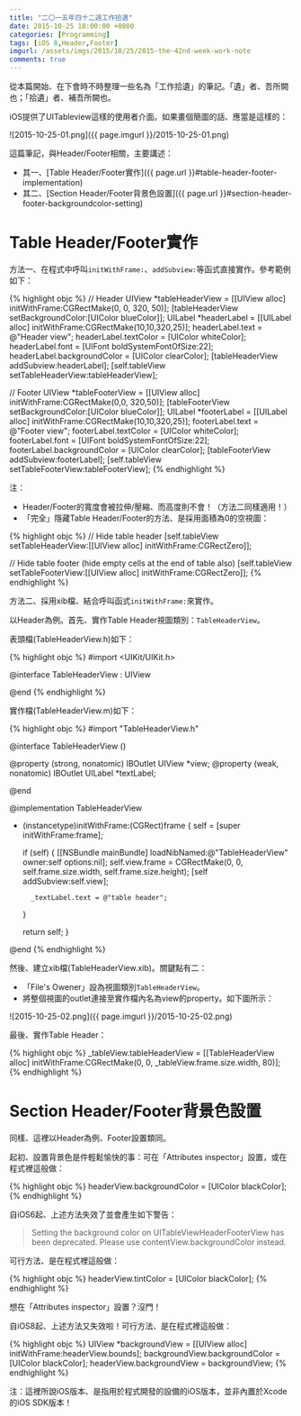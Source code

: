 ```yaml
---
title: "二〇一五年四十二週工作拾遺"
date: 2015-10-25 18:00:00 +0800
categories: [Programming]
tags: [iOS 8,Header,Footer]
imgurl: /assets/imgs/2015/10/25/2015-the-42nd-week-work-note
comments: true
---
```


從本篇開始、在下會時不時整理一些名為「工作拾遺」的筆記。「遺」者、吾所闕也；「拾遺」者、補吾所闕也。  

iOS提供了UITableview這樣的使用者介面。如果畫個簡圖的話、應當是這樣的：

![2015-10-25-01.png]({{ page.imgurl }}/2015-10-25-01.png)  

這篇筆記，與Header/Footer相關，主要講述：  

- 其一、[Table Header/Footer實作]({{ page.url }}#table-header-footer-implementation)  
- 其二、[Section Header/Footer背景色設置]({{ page.url }}#section-header-footer-backgroundcolor-setting)  

<!-- more -->  

# <a name="table-header-footer-implementation"></a>Table Header/Footer實作  

方法一、在程式中呼叫`initWithFrame:`、`addSubview:`等函式直接實作。參考範例如下：  

{% highlight objc %}
// Header
UIView *tableHeaderView = [[UIView alloc] initWithFrame:CGRectMake(0, 0, 320, 50)];
[tableHeaderView setBackgroundColor:[UIColor blueColor]];
UILabel *headerLabel = [[UILabel alloc] initWithFrame:CGRectMake(10,10,320,25)];
headerLabel.text = @"Header view";
headerLabel.textColor = [UIColor whiteColor];
headerLabel.font = [UIFont boldSystemFontOfSize:22];
headerLabel.backgroundColor = [UIColor clearColor];
[tableHeaderView addSubview:headerLabel];
[self.tableView setTableHeaderView:tableHeaderView];

// Footer
UIView *tableFooterView = [[UIView alloc] initWithFrame:CGRectMake(0,0, 320,50)];
[tableFooterView setBackgroundColor:[UIColor blueColor]];
UILabel *footerLabel = [[UILabel alloc] initWithFrame:CGRectMake(10,10,320,25)];
footerLabel.text = @"Footer view";
footerLabel.textColor = [UIColor whiteColor];
footerLabel.font = [UIFont boldSystemFontOfSize:22];
footerLabel.backgroundColor = [UIColor clearColor];
[tableFooterView addSubview:footerLabel];
[self.tableView setTableFooterView:tableFooterView];
{% endhighlight %}

注：  

- Header/Footer的寬度會被拉伸/壓縮、而高度則不會！（方法二同樣適用！）  
- 「完全」隱藏Table Header/Footer的方法、是採用面積為0的空視圖：  

{% highlight objc %}
// Hide table header
[self.tableView setTableHeaderView:[[UIView alloc] initWithFrame:CGRectZero]];

// Hide table footer (hide empty cells at the end of table also)
[self.tableView setTableFooterView:[[UIView alloc] initWithFrame:CGRectZero]];
{% endhighlight %}

方法二、採用xib檔、結合呼叫函式`initWithFrame:`來實作。  

以Header為例。首先、實作Table Header視圖類別：`TableHeaderView`。  

表頭檔(TableHeaderView.h)如下：  

{% highlight objc %}
#import <UIKit/UIKit.h>

@interface TableHeaderView : UIView

@end
{% endhighlight %}

實作檔(TableHeaderView.m)如下：  

{% highlight objc %}
#import "TableHeaderView.h"

@interface TableHeaderView ()

@property (strong, nonatomic) IBOutlet UIView *view;
@property (weak, nonatomic) IBOutlet UILabel *textLabel;

@end

@implementation TableHeaderView

- (instancetype)initWithFrame:(CGRect)frame {
    self = [super initWithFrame:frame];

    if (self) {
        [[NSBundle mainBundle] loadNibNamed:@"TableHeaderView" owner:self options:nil];
        self.view.frame = CGRectMake(0, 0, self.frame.size.width, self.frame.size.height);
        [self addSubview:self.view];
        
        _textLabel.text = @"table header";
    }
    
    return self;
}

@end
{% endhighlight %}

然後、建立xib檔(TableHeaderView.xib)。關鍵點有二：  

- 「File's Owener」設為視圖類別`TableHeaderView`。  
- 將整個視圖的outlet連接至實作檔內名為view的property。如下圖所示：  

![2015-10-25-02.png]({{ page.imgurl }}/2015-10-25-02.png)  

最後、實作Table Header：  

{% highlight objc %}
_tableView.tableHeaderView = [[TableHeaderView alloc] initWithFrame:CGRectMake(0, 0, _tableView.frame.size.width, 80)];
{% endhighlight %}

# <a name="section-header-footer-backgroundcolor-setting"></a>Section Header/Footer背景色設置  

同樣、這裡以Header為例、Footer設置類同。  

起初、設置背景色是件輕鬆愉快的事：可在「Attributes inspector」設置，或在程式裡這般做：  

{% highlight objc %}
headerView.backgroundColor = [UIColor blackColor];
{% endhighlight %}

自iOS6起、上述方法失效了並會產生如下警告：  

> Setting the background color on UITableViewHeaderFooterView has been deprecated. Please use contentView.backgroundColor instead.  

可行方法、是在程式裡這般做：  

{% highlight objc %}
headerView.tintColor = [UIColor blackColor];
{% endhighlight %}

想在「Attributes inspector」設置？沒門！  

自iOS8起、上述方法又失效啦！可行方法、是在程式裡這般做：  

{% highlight objc %}
UIView *backgroundView = [[UIView alloc] initWithFrame:headerView.bounds];
backgroundView.backgroundColor = [UIColor blackColor];
headerView.backgroundView = backgroundView;
{% endhighlight %}

注：這裡所說iOS版本、是指用於程式開發的設備的iOS版本，並非內置於Xcode的iOS SDK版本！  
